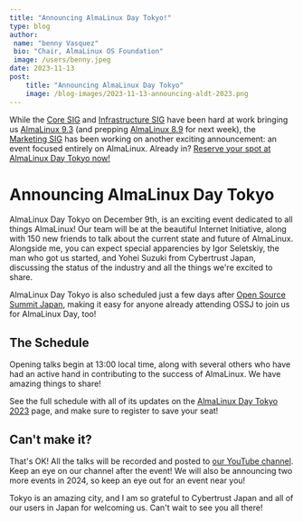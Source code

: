 ```yaml
---
title: "Announcing AlmaLinux Day Tokyo!"
type: blog
author: 
 name: "benny Vasquez"
 bio: "Chair, AlmaLinux OS Foundation"
 image: /users/benny.jpeg
date: 2023-11-13
post: 
    title: "Announcing AlmaLinux Day Tokyo"
    image: /blog-images/2023-11-13-announcing-aldt-2023.png
---
```


While the [Core SIG](https://wiki.almalinux.org/sigs/Core.html) and [Infrastructure SIG](https://wiki.almalinux.org/sigs/Infrastructure.html) have been hard at work bringing us [AlmaLinux 9.3](/blog/2023-11-13-announcing-93-stable/) (and prepping [AlmaLinux 8.9](https://almalinux.org/blog/2023-11-02-announcing-89-beta/) for next week), the [Marketing SIG](https://wiki.almalinux.org/sigs/Marketing.html) has been working on another exciting announcement: an event focused entirely on AlmaLinux. Already in? [Reserve your spot at AlmaLinux Day Tokyo now!](/aldt-2023/) 

Announcing AlmaLinux Day Tokyo
==============================

AlmaLinux Day Tokyo on December 9th, is an exciting event dedicated to all things AlmaLinux! Our team will be at the beautiful Internet Initiative, along with 150 new friends to talk about the current state and future of AlmaLinux. Alongside me, you can expect special apparencies by Igor Seletskiy, the man who got us started, and Yohei Suzuki from Cybertrust Japan, discussing the status of the industry and all the things we're excited to share.

AlmaLinux Day Tokyo is also scheduled just a few days after [Open Source Summit Japan](https://events.linuxfoundation.org/open-source-summit-japan/), making it easy for anyone already attending OSSJ to join us for AlmaLinux Day, too! 

The Schedule
------------

Opening talks begin at 13:00 local time, along with several others who have had an active hand in contributing to the success of AlmaLinux. We have amazing things to share!

See the full schedule with all of its updates on the [AlmaLinux Day Tokyo 2023](/aldt-2023/) page, and make sure to register to save your seat!

Can't make it?
--------------

That's OK! All the talks will be recorded and posted to [our YouTube channel](https://www.youtube.com/@almalinux6891). Keep an eye on our channel after the event! We will also be announcing two more events in 2024, so keep an eye out for an event near you!

Tokyo is an amazing city, and I am so grateful to Cybertrust Japan and all of our users in Japan for welcoming us. Can't wait to see you all there!